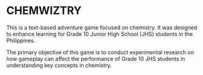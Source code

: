 # CHEMWIZTRY
This is a text-based adventure game focused on chemistry. It was designed to enhance learning for Grade 10 Junior High School (JHS) students in the Philippines.

The primary objective of this game is to conduct experimental research on how gameplay can affect the performance of Grade 10 JHS students in understanding key concepts in chemistry.
